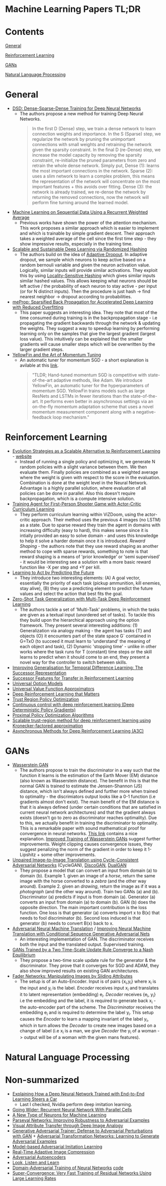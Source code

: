 # Machine Learning Papers TL;DR

# Contents
[General](#general)

[Reinforcement Learning](#reinforcement-learning)

[GANs](#gans)

[Natural Language Processing](#natural-language-processing)

# General
- [DSD: Dense-Sparse-Dense Training for Deep Neural Networks](https://arxiv.org/abs/1607.04381)
  - The authors propose a new method for training Deep Neural Networks.
    > In the first D (Dense) step, we train a dense network to learn connection weights and importance. In the S (Sparse) step, we regularize the network by pruning the unimportant connections with small weights and retraining the network given the sparsity constraint. In the final D (re-Dense) step, we increase the model capacity by removing the sparsity constraint, re-initialize the pruned parameters from zero and retrain the whole dense network.
    Simply put, Dense (1): learns the most important connections in the network. Sparse (2): uses a slim network to learn a complex problem, this means the representation of the network will concentrate on the most important features + this avoids over fitting. Dense (3): the network is already trained, we re-dense the network by returning the removed connections, now the network will perform fine turning around the learned model.
- [Machine Learning on Sequential Data Using a Recurrent Weighted Average](https://arxiv.org/abs/1703.01253)
  - Previous works have shown the power of the attention mechanism. This work proposes a similar approach which is easier to implement and which is trainable by simple gradient descent. Their approach takes a weighted average of the cell since the first time step - they show impressive results, especially in the training time.
- [Scalable and Sustainable Deep Learning via Randomized Hashing](https://arxiv.org/abs/1602.08194)
  - The authors build on the idea of [Adaptive Dropout](https://papers.nips.cc/paper/5032-adaptive-dropout-for-training-deep-neural-networks.pdf). In adaptive dropout, we sample which neurons to keep active based on a random bernouli variable and given the neuron activation value. Logically, similar inputs will provide similar activations. They exploit this by using [Locality-Sensitive Hashing](https://en.wikipedia.org/wiki/Locality-sensitive_hashing) which gives similar inputs similar hashed values. This allows keeping what neurons should be left active / the probability of each neuron to stay active - per input (or for N distinct inputs). Then the procedure is just hash -> find nearest neighbor -> dropout according to probabilities.
- [meProp: Sparsified Back Propagation for Accelerated Deep Learning with Reduced Overfitting](https://arxiv.org/abs/1706.06197)
  - This paper suggests an interesting idea. They note that most of the time consumed during training is in the backpropagation stage - i.e propagating the gradient backwards through the network & updating the weights. They suggest a way to speedup learning by performing learning only on the samples that give the largest gradient (largest loss value). This intuitively can be explained that the smaller gradients will cause smaller steps which will be overwritten by the larger gradient steps.
- [YellowFin and the Art of Momentum Tuning](https://arxiv.org/abs/1706.03471)
  - An automatic tuner for momentum SGD - a short explanation is avilable at this [link](http://cs.stanford.edu/~zjian/project/YellowFin/).
    > "TLDR; Hand-tuned momentum SGD is competitive with state-of-the-art adaptive methods, like Adam. We introduce YellowFin, an automatic tuner for the hyperparameters of momentum SGD. YellowFin trains models such as large ResNets and LSTMs in fewer iterations than the state-of-the-art. It performs even better in asynchronous settings via an on-the-fly momentum adaptation scheme that uses a novel momentum measurement component along with a negative-feedback loop mechanism."

# Reinforcement Learning
- [Evolution Strategies as a Scalable Alternative to Reinforcement Learning](https://arxiv.org/abs/1703.03864) - [website](https://blog.openai.com/evolution-strategies/)
  - Instead of running a single policy and optimizing it, we generate N random policies with a slight variance between them. We then evaluate them. Finally policies are combined as a weighted average where the weight is given with respect to the score in the evaluation. Combination is done at the weight level in the Neural Network.
  Advantage is a highly parallel solution, where evaluation of all policies can be done in parallel. Also this doesn't require backpropagation, which is a compute intensive solution.
- [Training Agent for First-Person Shooter Game with Actor-Critic Curriculum Learning](https://openreview.net/forum?id=Hk3mPK5gg)
  - They perform curriculum learning within ViZDoom, using the actor-critic approach.
  Their method uses the previous 4 images (no LSTM) as a state. Due to sparse reward they train the agent in domains with increasing difficulty (easy to hard), this makes sense since it is intially provided an easy to solve domain - and uses this knowledge to help it solve a harder domain once it is introduced. *Reward Shaping* - the authors note that they use reward shaping as another method to cope with sparse rewards, something to note is that reward shaping is a means of 'prior knowledge' or 'semi supervised' - it would be interesting see a solution with a more basic reward function like -X per step and +Y per kill.
- [Learning to Act by Predicting the Future](https://arxiv.org/abs/1611.01779)
  - They introduce two interesting elements: (A) A goal vector, essentially the priority of each task (pickup ammunition, kill enemies, stay alive), (B) they use a predicting element to predict the future values and select the action that best fits the goal.
- [Zero-Shot Task Generalization with Multi-Task Deep Reinforcement Learning](https://arxiv.org/abs/1706.05064)
  - The authors tackle a set of 'Multi-Task' problems, in which the tasks are given as a textual input (unordered set of tasks). To tackle this they build upon the hierarchical approach using the option framework. They present several interesting additions: (1) Generalization via analogy making - the agent has tasks {T} and objects {O} it encounters part of the state space G\` contained in G=TxO (to succeed it must learn to 'understand' the meaning of each object and task), (2) Dynamic 'stopping time' - unlike in other works where the task runs for T (constant) time steps or the skill learns to predict when it should come to an end, they present a novel way for the controller to switch between skills.
- [Improving Generalisation for Temporal Difference Learning: The Successor Representation](http://www.gatsby.ucl.ac.uk/~dayan/papers/d93b.pdf)
- [Successor Features for Transfer in Reinforcement Learning](https://arxiv.org/abs/1606.05312)
- [Universal Option Models](https://papers.nips.cc/paper/5590-universal-option-models.pdf)
- [Universal Value Function Approximators](http://proceedings.mlr.press/v37/schaul15.pdf)
- [Deep Reinforcement Learning that Matters](https://arxiv.org/abs/1709.06560)
- [Trust Region Policy Optimization](https://arxiv.org/abs/1502.05477)
- [Continuous control with deep reinforcement learning (Deep Deterministic Policy Gradients)](https://arxiv.org/abs/1509.02971)
- [Proximal Policy Optimization Algorithms](https://arxiv.org/abs/1707.06347)
- [Scalable trust-region method for deep reinforcement learning using Kronecker-factored approximation](https://arxiv.org/abs/1708.05144)
- [Asynchronous Methods for Deep Reinforcement Learning (A3C)](https://arxiv.org/abs/1602.01783)

# GANs
- [Wasserstein GAN](https://arxiv.org/abs/1701.07875)
  - The authors propose to train the discriminator in a way such that the function it learns is the estimation of the Earth Mover (EM) distance (also known as Wasserstein distance). The benefit in this is that the normal GAN is trained to estimate the Jensen-Shannon (JS) distance, which isn't always defined and further more when trained to optimality - the discrimiators output looks like a 0-1 function (i.e gradients almost don't exist).
  The main benefit of the EM distance is that it is always defined (under certain conditions that are satisfied in current neural network architectures) and that the gradient always exists (doesn't go to zero as discriminator reaches optimality). Due to this, we actually benefit in training the discriminator to optimality.
  This is a remarkable paper with sound mathematical proof for convergence in neural networks.
  [This link](http://www.alexirpan.com/2017/02/22/wasserstein-gan.html) contains a nice explanation.
  [Improved Training of Wasserstein GANs](https://arxiv.org/abs/1704.00028) suggest further improvements. Weight clipping causes convergence issues, they suggest penalizing the norm of the gradient in order to keep it 1-Lipshitz + some other improvements.
- [Unpaired Image-to-Image Translation using Cycle-Consistent Adversarial Networks](https://arxiv.org/abs/1703.10593) (CycleGAN), [DiscoGAN](https://arxiv.org/abs/1703.05192), [DualGAN](https://arxiv.org/abs/1704.02510)
  - They propose a model that can convert an input from domain (a) to domain (b). Example 1. given an image of a *horse*, return the same image with the horse converted to a *zebra* (and the other way around). Example 2. given an *drawing*, return the image as if it was a *photograph* (and the other way around).
  Train two GANs (a) and (b). Discriminator (a) predicts if input is from domain (a). Generator (a) converts an input from domain (a) to domain (b). GAN (b) does the opposite direction.
  The main important contribution is the loss function. One loss is that generator (a) converts import x to B(x) that needs to fool discriminator (b). Second loss induced is that generator (b) needs to convert B(x) back to x.
- [Adversarial Neural Machine Translation](https://arxiv.org/abs/1704.06933) / [Improving Neural Machine Translation with Conditional Sequence Generative Adversarial Nets](https://arxiv.org/abs/1703.04887)
  - An interesting implementation of GAN. The discriminator receives both the input and the translated output. Supervised training.
- [GANs Trained by a Two Time-Scale Update Rule Converge to a Nash Equilibrium](https://arxiv.org/abs/1706.08500)
  - They propose a two-time scale update rule for the generator & the discriminator. They prove that it converges for SGD and ADAM, they also show improved results on existing GAN architectures.
- [Fader Networks: Manipulating Images by Sliding Attributes](https://arxiv.org/abs/1706.00409)
  - The setup is of an Auto-Encoder. Input is of pairs {x<sub>i</sub>,y<sub>i</sub>} where x<sub>i</sub> is the input and y<sub>i</sub> is the label. *Encoder* receives input x<sub>i</sub> and translates it to latent representation (embedding) e<sub>i</sub>. *Decoder* receives {e<sub>i</sub>, y<sub>i</sub>} i.e the embedding and the label, it is required to generate back x<sub>i</sub> - the auto-encoder part of the scheme. The *Discriminator* receives the embedding e<sub>i</sub> and is required to determine the label y<sub>i</sub>. This setup causes the *Encoder* to learn a mapping invariant of the label y<sub>i</sub>, which in turn allows the *Decoder* to create new images based on a change of label (i.e x<sub>i</sub> is a man, we give *Decoder* the y<sub>i</sub> of a woman -> output will be of a woman with the given mans features).

# Natural Language Processing

# Non-summarized
- [Explaining How a Deep Neural Network Trained with End-to-End Learning Steers a Car](https://arxiv.org/abs/1704.07911)
  - Last I checked, Nvidia perform deep imitation learning.
- [Going Wider: Recurrent Neural Network With Parallel Cells](https://arxiv.org/abs/1705.01346)
- [A New Type of Neurons for Machine Learning](https://arxiv.org/abs/1704.08362)
- [Parseval Networks: Improving Robustness to Adversarial Examples](https://arxiv.org/abs/1704.08847)
- [Visual Attribute Transfer through Deep Image Analogy](https://arxiv.org/abs/1705.01088)
- [Generative Adversarial Trainer: Defense to Adversarial Perturbations with GAN](https://arxiv.org/abs/1705.03387) + [Adversarial Transformation Networks: Learning to Generate Adversarial Examples](https://arxiv.org/pdf/1703.09387.pdf)
- [Model-based Adversarial Imitation Learning](https://arxiv.org/abs/1612.02179)
- [Real-Time Adaptive Image Compression](http://www.wave.one/icml2017)
- [Adversarial Autoencoders](https://arxiv.org/abs/1511.05644)
- [Look, Listen and Learn](https://arxiv.org/abs/1705.08168)
- [Domain-Adversarial Training of Neural Networks](https://arxiv.org/abs/1505.07818) [code](https://discuss.pytorch.org/t/solved-reverse-gradients-in-backward-pass/3589)
- [Super-Convergence: Very Fast Training of Residual Networks Using Large Learning Rates](https://arxiv.org/abs/1708.07120)
